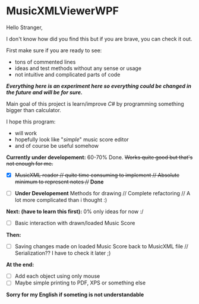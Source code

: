 # MusicXMLViewerWPF

Hello Stranger,

I don't know how did you find this but if you are brave, you can check it out.

First make sure if you are ready to see:
*   tons of commented lines
*   ideas and test methods without any sense or usage
*   not intuitive and complicated parts of code

**_Everything here is an experiment here so everything could be changed in the future and will be for sure._**

Main goal of this project is learn/improve _C#_ by programming something bigger than calculator.

I hope this program:
-  will work
-  hopefully look like "_simple_" music score editor
-  and of course be useful somehow 

**Currently under developement:**       60-70% Done.  ~~Works quite good but that's not enough for me.~~ 
   - [x] ~~MusicXML reader // quite time consuming to implement // Absolute minimum to represent notes //~~ **Done**

   - [ ] **Under Developement** Methods for drawing  // Complete refactoring // A lot more complicated than i thought :)
 
**Next: (have to learn this first):**  0% only ideas for now :/

   - [ ] Basic interaction with drawn/loaded Music Score

**Then:**                                               
  - [ ] Saving changes made on loaded Music Score back to MusicXML file // Serialization?? I have to check it later ;) 
    
**At the end:**  
  - [ ] Add each object using only mouse 
  - [ ] Maybe simple printing to PDF, XPS or something else
 
**Sorry for my English if someting is not understandable**
